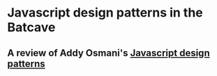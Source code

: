 # Javascript design patterns in the Batcave

## A review of Addy Osmani's [Javascript design patterns](https://addyosmani.com/resources/essentialjsdesignpatterns/book/#detailmvcmvp)
